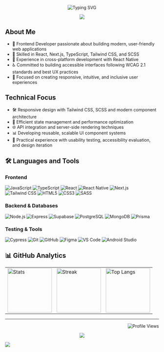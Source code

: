<p align="center">
  <img src="https://readme-typing-svg.herokuapp.com?font=Fira+Code&size=28&pause=1000&color=432ba9&center=true&vCenter=true&width=600&height=80&lines=Hi,+I'm+Catalina+Avadani;Frontend+Developer;UI%2FUX+Enthusiast;Accessibility+Advocate" alt="Typing SVG" />
</p>
<p align="center">
  <img src="https://capsule-render.vercel.app/api?type=waving&color=0:8a2be2,50:ff69b4,100:ff8c00&height=100&section=header&width=100%" />
</p>

## About Me
- 🚀 Frontend Developer passionate about building modern, user-friendly web applications
- 🔧 Skilled in React, Next.js, TypeScript, Tailwind CSS, and SCSS
- 📱 Experience in cross-platform development with React Native
- ♿ Committed to building accessible interfaces following WCAG 2.1 standards and best UX practices
- 🎨 Focused on creating responsive, intuitive, and inclusive user experiences

## Technical Focus
- 🛠️ Responsive design with Tailwind CSS, SCSS and modern component architecture
- 🔄 Efficient state management and performance optimization
- 🌐 API integration and server-side rendering techniques
- 📊 Developing reusable, scalable UI component systems
- 🧪 Practical experience with usability testing, accessibility evaluation, and design iteration
 
## 🛠️ Languages and Tools

### Frontend
![JavaScript](https://img.shields.io/badge/JavaScript-F7DF1E?style=flat&logo=javascript&logoColor=black)
![TypeScript](https://img.shields.io/badge/TypeScript-3178C6?style=flat&logo=typescript&logoColor=white)
![React](https://img.shields.io/badge/React-61DAFB?style=flat&logo=react&logoColor=black)
![React Native](https://img.shields.io/badge/React_Native-61DAFB?style=flat&logo=react&logoColor=black)
![Next.js](https://img.shields.io/badge/Next.js-000000?style=flat&logo=nextdotjs&logoColor=white)
![Tailwind CSS](https://img.shields.io/badge/Tailwind_CSS-06B6D4?style=flat&logo=tailwindcss&logoColor=white)
![HTML5](https://img.shields.io/badge/HTML5-E34F26?style=flat&logo=html5&logoColor=white)
![CSS3](https://img.shields.io/badge/CSS3-1572B6?style=flat&logo=css3&logoColor=white)
![SASS](https://img.shields.io/badge/SASS-CC6699?style=flat&logo=sass&logoColor=white)

### Backend & Databases
![Node.js](https://img.shields.io/badge/Node.js-339933?style=flat&logo=nodedotjs&logoColor=white)
![Express](https://img.shields.io/badge/Express-000000?style=flat&logo=express&logoColor=white)
![Supabase](https://img.shields.io/badge/Supabase-3ECF8E?style=flat&logo=supabase&logoColor=white)
![PostgreSQL](https://img.shields.io/badge/PostgreSQL-4169E1?style=flat&logo=postgresql&logoColor=white)
![MongoDB](https://img.shields.io/badge/MongoDB-47A248?style=flat&logo=mongodb&logoColor=white)
![Prisma](https://img.shields.io/badge/Prisma-2D3748?style=flat&logo=prisma&logoColor=white)

### Testing & Tools
![Cypress](https://img.shields.io/badge/Cypress-17202C?style=flat&logo=cypress&logoColor=white)
![Git](https://img.shields.io/badge/Git-F05032?style=flat&logo=git&logoColor=white)
![GitHub](https://img.shields.io/badge/GitHub-181717?style=flat&logo=github&logoColor=white)
![Figma](https://img.shields.io/badge/Figma-F24E1E?style=flat&logo=figma&logoColor=white)
![VS Code](https://img.shields.io/badge/VS_Code-007ACC?style=flat&logo=visualstudiocode&logoColor=white)
![Android Studio](https://img.shields.io/badge/Android_Studio-3DDC84?style=flat&logo=androidstudio&logoColor=white)

## 📊 GitHub Analytics

<table align="center">
  <tr>
    <td>
      <img height="145em" src="https://github-readme-stats.vercel.app/api?username=catavadani&show_icons=true&count_private=true&theme=vue-dark&hide_border=true&bg_color=0d1117&title_color=da70d6&icon_color=ff8c00&text_color=c9d1d9&include_all_commits=true" alt="Stats"/>
    </td>
    <td>
      <img height="145em" src="https://streak-stats.demolab.com/?user=catavadani&theme=vue-dark&hide_border=true&background=0d1117&stroke=da70d6&ring=ff8c00&fire=ff8c00&currStreakLabel=da70d6" alt="Streak"/>
    </td>
    <td>
      <img height="145em" src="https://github-readme-stats.vercel.app/api/top-langs/?username=catavadani&layout=compact&theme=vue-dark&hide_border=true&bg_color=0d1117&title_color=da70d6&text_color=c9d1d9&langs_count=6" alt="Top Langs"/>
    </td>
  </tr>
</table>

---

<div align="right">
  <img src="https://komarev.com/ghpvc/?username=catavadani&color=da70d6&style=flat-square&label=Profile+Views" alt="Profile Views" />
</div>
<p align="center">
  <img src="https://capsule-render.vercel.app/api?type=waving&color=0:8a2be2,50:ff69b4,100:ff8c00&height=100&section=footer&width=100%" />
</p>

<!-- Additional tracking pixel (hidden but functional) -->
![](https://hit.yhype.me/github/profile?user_id=YOUR_USER_ID)
